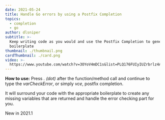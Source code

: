 ```yaml
---
date: 2021-05-24
title: Handle Go errors by using a Postfix Completion
topics:
  - completion
  - go
author: dlsniper
subtitle: >-
  Keep writing code as you would and use the Postfix Completion to generate the
  boilerplate
thumbnail: ./thumbnail.png
cardThumbnail: ./card.png
video: >-
  https://www.youtube.com/watch?v=3OYoV4mDC1s&list=PLQ176FUIyIUZrbrlz4AY1V8VzBJKZyVlW&index=67
---
```

**How to use:**
Press _. (dot)_ after the function/method call and continue to
type the _varCheckError_, or simply _vce_, postfix completion.

It will surround your code with the appropriate boilerplate to
create any missing variables that are returned and handle the error
checking part for you.

<span class="tag is-rounded">New in 2021.1</span>
